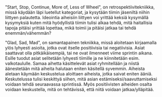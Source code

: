 "Start, Stop, Continue, More of, Less of Wheel", on retrospektiivitekniikka, missä käydään läpi luetellut kategoriat, ja kysytään tiimin jäseniltä niihin liittyen palautetta. Ideointia aiheisiin liittyen voi yrittää keksiä kysymällä kysymyksiä kuten mitä hyödyllistä tiimin tulisi alkaa tehdä, mitä haitallisia tapoja pitäisi yrittää lopettaa, mikä toimii ja pitäisi jatkaa tai tehdä enemmän/vähemmän? 

"Glad, Sad, Mad", on samantapainen tekniikka, missä aloitetaan kirjaamalla ylös lyhyesti asioita, jotka ovat itselle positiivisia tai negatiivisia. Asiat saattavat olla pitkäikäisempiä, tai ne ovat ilmenneet viime sprintin aikana. Esille tuodut asiat selitetään lyhyesti tiimille ja ne kiinnitetään esim. valkotaululle. Samaa aihetta käsittelevät asiat ryhmitellään ja niistä äänestetään mitä aiheita halutaan eniten käsitellä syvemmin. Aiheista aletaan käymään keskustelua aloittaen aiheista, jotka saivat eniten ääniä. Keskutelussa tulisi keskittyä siihen, mitä asian estämiseksi/saavuttamiseksi voidaan tehdä seuraavassa sprintissä. Myös positiivisten aiheiden osalta voidaan keskustella, mitä on tehtävissä, että niitä voidaan jatkaa/ylläpitää. 